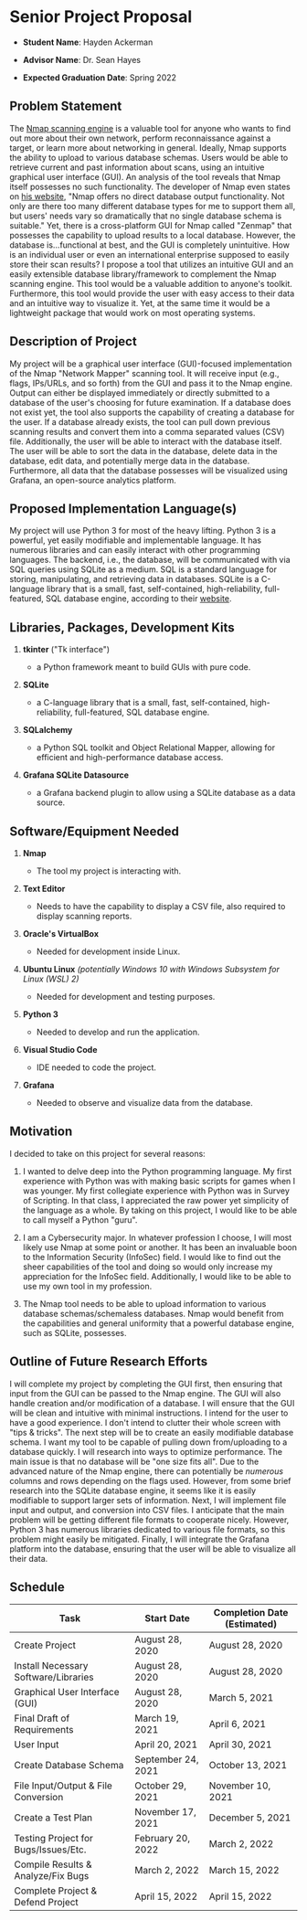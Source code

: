Senior Project Proposal
=======================

- **Student Name**: Hayden Ackerman

- **Advisor Name**: Dr. Sean Hayes

- **Expected Graduation Date**: Spring 2022

Problem Statement
-----------------

The [Nmap scanning engine](https://en.wikipedia.org/wiki/Nmap) is a valuable
tool for anyone who wants to find out more about their own network, perform
reconnaissance against a target, or learn more about networking in general.
Ideally, Nmap supports the ability to upload to various database schemas. Users
would be able to retrieve current and past information about scans, using an
intuitive graphical user interface (GUI). An analysis of the tool reveals that
Nmap itself possesses no such functionality. The developer of Nmap even states on [his
website](https://nmap.org/), "Nmap offers no direct database output
functionality. Not only are there too many different database types for me to
support them all, but users' needs vary so dramatically that no single database
schema is suitable." Yet, there is a cross-platform GUI for Nmap called "Zenmap"
that possesses the capability to upload results to a local database. However,
the database is...functional at best, and the GUI is completely unintuitive. How
is an individual user or even an international enterprise supposed to easily
store their scan results? I propose a tool that utilizes an intuitive GUI and an
easily extensible database library/framework to complement the Nmap scanning
engine. This tool would be a valuable addition to anyone's toolkit. Furthermore,
this tool would provide the user with easy access to their data and an intuitive way to visualize it. Yet, at the same time it would be a lightweight package that would work on most operating systems.

Description of Project
----------------------

My project will be a graphical user interface (GUI)-focused implementation of
the Nmap "Network Mapper" scanning tool. It will receive input (e.g., flags,
IPs/URLs, and so forth) from the GUI and pass it to the Nmap engine. Output can
either be displayed immediately or directly submitted to a database of the
user's choosing for future examination. If a database does not exist yet, the
tool also supports the capability of creating a database for the user. If a
database already exists, the tool can pull down previous scanning results and
convert them into a comma separated values (CSV) file. Additionally, the user will be able to interact with the database itself.
The user will be able to sort the data
in the database, delete data in the database, edit data,
and potentially merge data in the database. Furthermore, all
data that the database
possesses will be visualized using Grafana, an open-source analytics platform.

Proposed Implementation Language(s)
-----------------------------------

My project will use Python 3 for most of the heavy lifting. Python 3 is a
powerful, yet easily modifiable and implementable language. It has numerous
libraries and can easily interact with other programming languages. The backend,
i.e., the database, will be communicated with via SQL queries using SQLite as a
medium. SQL is a standard language for storing, manipulating, and retrieving
data in databases. SQLite is a C-language library that is a small, fast,
self-contained, high-reliability, full-featured, SQL database engine, according
to their [website](https://www.sqlite.org/index.html).

Libraries, Packages, Development Kits
-------------------------------------

1. **tkinter** ("Tk interface")

    - a Python framework meant to build GUIs with pure code.

2. **SQLite**

    - a C-language library that is a small, fast, self-contained,
        high-reliability, full-featured, SQL database engine.

3. **SQLalchemy**

    - a Python SQL toolkit and Object Relational Mapper, allowing for
        efficient and high-performance database access.

4. **Grafana SQLite Datasource**

   - a Grafana backend plugin to allow using a SQLite database as a data source.

Software/Equipment Needed
-------------------------

1. **Nmap**

    - The tool my project is interacting with.

2. **Text Editor**

    - Needs to have the capability to display a CSV file, also required to
        display scanning reports.

3. **Oracle's VirtualBox**

    - Needed for development inside Linux.

4. **Ubuntu Linux** *(potentially Windows 10 with Windows Subsystem for Linux
    (WSL) 2)*

    - Needed for development and testing purposes.

5. **Python 3**

    - Needed to develop and run the application.

6. **Visual Studio Code**

   - IDE needed to code the project.

7. **Grafana**

   - Needed to observe and visualize data from the database.

Motivation
----------

I decided to take on this project for several reasons:

1. I wanted to delve deep into the Python programming language. My first
    experience with Python was with making basic scripts for games when I was
    younger. My first collegiate experience with Python was in Survey of
    Scripting. In that class, I appreciated the raw power yet simplicity of the
    language as a whole. By taking on this project, I would like to be able to
    call myself a Python "guru".

2. I am a Cybersecurity major. In whatever profession I choose, I will most
    likely use Nmap at some point or another. It has been an invaluable boon to
    the Information Security (InfoSec) field. I would like to find out the sheer
    capabilities of the tool and doing so would only increase my appreciation
    for the InfoSec field. Additionally, I would like to be able to use my own
    tool in my profession.

3. The Nmap tool needs to be able to upload information to various database
    schemas/schemaless databases. Nmap would benefit from the capabilities and
    general uniformity that a powerful database engine, such as SQLite,
    possesses.

Outline of Future Research Efforts
----------------------------------

I will complete my project by completing the GUI first, then ensuring that input
from the GUI can be passed to the Nmap engine. The GUI will also handle creation
and/or modification of a database. I will ensure that the GUI will be clean and
intuitive with minimal instructions. I intend for the user to have a good
experience. I don't intend to clutter their whole screen with "tips & tricks".
The next step will be to create an easily modifiable database schema. I want my tool to
be capable of pulling down from/uploading to a database quickly. I will research into ways to
optimize performance. The main issue is that no database will be "one size fits all".
Due to the advanced nature of the Nmap engine, there can potentially be *numerous* columns
and rows depending on the flags used. However, from some brief research into the SQLite database engine,
it seems like it is easily modifiable to support larger sets of information.
Next, I will implement file input and output, and conversion into CSV files.
I anticipate that the main problem will be getting different file formats to
cooperate nicely. However, Python 3 has numerous libraries dedicated to various
file formats, so this problem might easily be mitigated. Finally, I will integrate the Grafana platform
into the database, ensuring that the user will be able to visualize all their data.

Schedule
--------

| Task                                                 | Start Date         | Completion Date (Estimated) |
|------------------------------------------------------|--------------------|-----------------------------|
| Create Project                                       | August 28, 2020    | August 28, 2020             |
| Install Necessary Software/Libraries                 | August 28, 2020    | August 28, 2020             |
| Graphical User Interface (GUI)                       | August 28, 2020    | March 5, 2021               |
| Final Draft of Requirements                          | March 19, 2021     | April 6, 2021               |
| User Input                                           | April 20, 2021     | April 30, 2021              |
| Create Database Schema                               | September 24, 2021 | October 13, 2021            |
| File Input/Output & File Conversion                  | October 29, 2021   | November 10, 2021           |
| Create a Test Plan                                   | November 17, 2021  | December 5, 2021            |
| Testing Project for Bugs/Issues/Etc.                 | February 20, 2022  | March 2, 2022               |
| Compile Results & Analyze/Fix Bugs                   | March 2, 2022      | March 15, 2022              |
| Complete Project & Defend Project                    | April 15, 2022     | April 15, 2022              |
